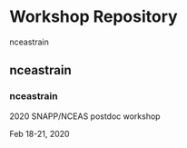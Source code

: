 # Workshop Repository
nceastrain
## nceastrain
### nceastrain

2020 SNAPP/NCEAS postdoc workshop

Feb 18-21, 2020


